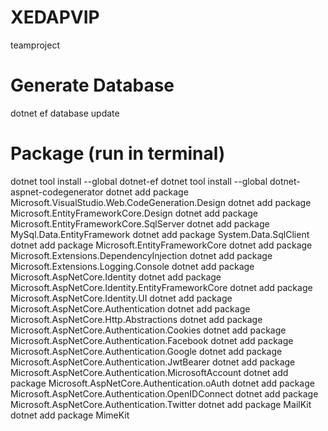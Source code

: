 # XEDAPVIP

teamproject

# Generate Database

dotnet ef database update

# Package (run in terminal)

dotnet tool install --global dotnet-ef
dotnet tool install --global dotnet-aspnet-codegenerator
dotnet add package Microsoft.VisualStudio.Web.CodeGeneration.Design
dotnet add package Microsoft.EntityFrameworkCore.Design
dotnet add package Microsoft.EntityFrameworkCore.SqlServer
dotnet add package MySql.Data.EntityFramework
dotnet add package System.Data.SqlClient
dotnet add package Microsoft.EntityFrameworkCore
dotnet add package Microsoft.Extensions.DependencyInjection
dotnet add package Microsoft.Extensions.Logging.Console
dotnet add package Microsoft.AspNetCore.Identity
dotnet add package Microsoft.AspNetCore.Identity.EntityFrameworkCore
dotnet add package Microsoft.AspNetCore.Identity.UI
dotnet add package Microsoft.AspNetCore.Authentication
dotnet add package Microsoft.AspNetCore.Http.Abstractions
dotnet add package Microsoft.AspNetCore.Authentication.Cookies
dotnet add package Microsoft.AspNetCore.Authentication.Facebook
dotnet add package Microsoft.AspNetCore.Authentication.Google
dotnet add package Microsoft.AspNetCore.Authentication.JwtBearer
dotnet add package Microsoft.AspNetCore.Authentication.MicrosoftAccount
dotnet add package Microsoft.AspNetCore.Authentication.oAuth
dotnet add package Microsoft.AspNetCore.Authentication.OpenIDConnect
dotnet add package Microsoft.AspNetCore.Authentication.Twitter
dotnet add package MailKit
dotnet add package MimeKit
